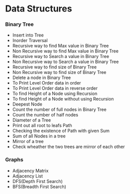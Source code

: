 
# Data Structures

### Binary Tree
 
 - Insert into Tree
 - Inorder Traversal
 - Recursive way to find Max value in Binary Tree
 - Non Recursive way to find Max value in Binary Tree
 - Recursive way to Search a value in Binary Tree
 - Non Recursive way to Search a value in Binary Tree
 - Recursive way to find size of Binary Tree
 - Non Recursive way to find size of Binary Tree
 - Delete a node in Binary Tree
 - To Print Level Order data in order
 - To Print Level Order data in reverse order
 - To find Height of a Node using Recursion
 - To find Height of a Node without using Recursion
 - Deepest Node
 - Count the number of full nodes in Binary Tree
 - Count the number of half nodes
 - Diameter of a Tree
 - Print out all root to leafs Path
 - Checking the existence of Path with given Sum
 - Sum of all Nodes in a tree
 - Mirror of a tree
 - Check wheather the two trees are mirror of each other
 
 ### Graphs
 
 - Adjacency Matrix
 - Adjacency List
 - DFS(Depth First Search)
 - BFS(Breadth First Search)